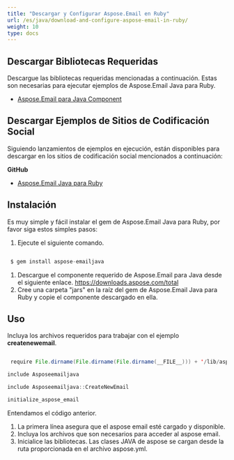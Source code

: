 ```yaml
---
title: "Descargar y Configurar Aspose.Email en Ruby"
url: /es/java/download-and-configure-aspose-email-in-ruby/
weight: 10
type: docs
---
```



## **Descargar Bibliotecas Requeridas**
Descargue las bibliotecas requeridas mencionadas a continuación. Estas son necesarias para ejecutar ejemplos de Aspose.Email Java para Ruby.

- [Aspose.Email para Java Component](https://downloads.aspose.com/total)
## **Descargar Ejemplos de Sitios de Codificación Social**
Siguiendo lanzamientos de ejemplos en ejecución, están disponibles para descargar en los sitios de codificación social mencionados a continuación:

**GitHub**

- [Aspose.Email Java para Ruby](https://github.com/aspose-email/Aspose.Email-for-Java/tree/master/Plugins/Aspose_Email_Java_for_Ruby)
## **Instalación**
Es muy simple y fácil instalar el gem de Aspose.Email Java para Ruby, por favor siga estos simples pasos:

1. Ejecute el siguiente comando.

``` java

 $ gem install aspose-emailjava

```

1. Descargue el componente requerido de Aspose.Email para Java desde el siguiente enlace.
   <https://downloads.aspose.com/total>
1. Cree una carpeta "jars" en la raíz del gem de Aspose.Email Java para Ruby y copie el componente descargado en ella.
## **Uso**
Incluya los archivos requeridos para trabajar con el ejemplo **createnewemail**.

``` java

 require File.dirname(File.dirname(File.dirname(__FILE__))) + '/lib/aspose-emailjava'

include Asposeemailjava

include Asposeemailjava::CreateNewEmail

initialize_aspose_email

```

Entendamos el código anterior.

1. La primera línea asegura que el aspose email esté cargado y disponible.
1. Incluya los archivos que son necesarios para acceder al aspose email.
1. Inicialice las bibliotecas. Las clases JAVA de aspose se cargan desde la ruta proporcionada en el archivo aspose.yml.